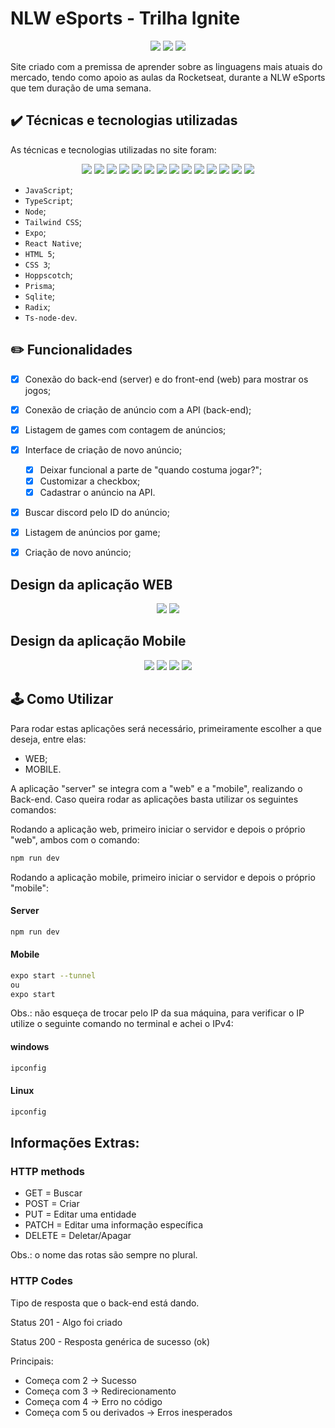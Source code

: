 # NLW eSports - Trilha Ignite

<p align="center">
  <img src="https://img.shields.io/static/v1?label=VISUALSTUDIOCODE&message=IDE&color=blue&style=for-the-badge&logo=VISUALSTUDIOCODE">
  <img src="http://img.shields.io/static/v1?label=License&message=MIT&color=green&style=for-the-badge"/>
  <img src="https://img.shields.io/static/v1?label=STATUS&message=EM%20DESENVOLVIMENTO&color=GREEN&style=for-the-badge"/>
</p>

Site criado com a premissa de aprender sobre as linguagens mais atuais do mercado, tendo como apoio as aulas da Rocketseat, durante a NLW eSports que tem duração de uma semana. 

## ✔️ Técnicas e tecnologias utilizadas

As técnicas e tecnologias utilizadas no site foram:

<p align="center">
  <img src="https://img.shields.io/badge/JavaScript-323330?style=for-the-badge&logo=javascript&logoColor=F7DF1E">
  <img src="https://img.shields.io/badge/TypeScript-007ACC?style=for-the-badge&logo=typescript&logoColor=white"/>
  <img src="https://img.shields.io/badge/Node.js-339933?style=for-the-badge&logo=nodedotjs&logoColor=white"/>
  <img src="https://img.shields.io/badge/React-20232A?style=for-the-badge&logo=react&logoColor=61DAFB"/>
  <img src="https://img.shields.io/badge/Tailwind_CSS-38B2AC?style=for-the-badge&logo=tailwind-css&logoColor=white"/>
  <img src="https://img.shields.io/badge/Expo-1B1F23?style=for-the-badge&logo=expo&logoColor=white"/>
  <img src="https://img.shields.io/badge/Express.js-000000?style=for-the-badge&logo=express&logoColor=white"/>
  <img src="https://img.shields.io/badge/React_Native-20232A?style=for-the-badge&logo=react&logoColor=61DAFB"/>
  <img src="https://img.shields.io/badge/HTML5-E34F26?style=for-the-badge&logo=html5&logoColor=white"/>
  <img src="https://img.shields.io/badge/CSS3-1572B6?style=for-the-badge&logo=css3&logoColor=white"/>
  <img src="https://img.shields.io/badge/Hoppscotch-31C48D?style=for-the-badge&logo=hoppscotch&logoColor=white"/>
  <img src="https://img.shields.io/badge/Prisma-3982CE?style=for-the-badge&logo=Prisma&logoColor=white"/>
  <img src="https://img.shields.io/badge/SQLite-07405E?style=for-the-badge&logo=sqlite&logoColor=white"/>
  <img src="https://img.shields.io/badge/ts--node--dev-3178C6?style=for-the-badge&logo=ts-node-dev&logoColor=white"/>
</p>

- `JavaScript`;
- `TypeScript`;
- `Node`;
- `Tailwind CSS`;
- `Expo`;
- `React Native`;
- `HTML 5`;
- `CSS 3`;
- `Hoppscotch`;
- `Prisma`;
- `Sqlite`;
- `Radix`;
- `Ts-node-dev`.

## ✏️ Funcionalidades
- [X] Conexão do back-end (server) e do front-end (web) para mostrar os jogos;
- [X] Conexão de criação de anúncio com a API (back-end);
- [X] Listagem de games com contagem de anúncios;
- [X] Interface de criação de novo anúncio;
  - [X] Deixar funcional a parte de "quando costuma jogar?";
  - [X] Customizar a checkbox;
  - [X] Cadastrar o anúncio na API.
- [X] Buscar discord pelo ID do anúncio;
- [X] Listagem de anúncios por game;
- [X] Criação de novo anúncio;


## Design da aplicação WEB
<p align="center">
  <img src="https://user-images.githubusercontent.com/75649546/190654538-c3fbb59f-696e-4a58-9a77-e9a117e8d444.png"/>
  <img src="https://user-images.githubusercontent.com/75649546/190654603-59fc257a-04d7-4ff0-837b-8e12adc06dec.png"/>
</p>

## Design da aplicação Mobile
<p align="center">
  <img src="https://user-images.githubusercontent.com/75649546/190654688-4a52a596-a27d-4dd9-a4da-e85781b84b9b.png"/>
  <img src="https://user-images.githubusercontent.com/75649546/190654735-7f6ee78d-b3db-405b-b162-1d12f27f2c8a.png"/>
  <img src="https://user-images.githubusercontent.com/75649546/190654782-28fda26f-cd59-414e-878a-bb9bdcfdb0a5.png"/>
  <img src="https://user-images.githubusercontent.com/75649546/190654770-e5e60036-611f-4301-92ac-924d5fccdddb.png"/>
</p>

## 🕹️ Como Utilizar
Para rodar estas aplicações será necessário, primeiramente escolher a que deseja, entre elas:
- WEB;
- MOBILE.


A aplicação "server" se integra com a "web" e a "mobile", realizando o Back-end. Caso queira rodar as aplicações basta utilizar os seguintes comandos:


Rodando a aplicação web, primeiro iniciar o servidor e depois o próprio "web", ambos com o comando:
```bash
npm run dev
```

Rodando a aplicação mobile, primeiro iniciar o servidor e depois o próprio "mobile":
#### Server
```bash
npm run dev
```
#### Mobile
```bash
expo start --tunnel
ou
expo start 
```

Obs.: não esqueça de trocar pelo IP da sua máquina, para verificar o IP utilize o seguinte comando no terminal e achei o IPv4:
#### windows
```bash
ipconfig
```

#### Linux
```bash
ipconfig
```

## Informações Extras:

### HTTP methods 
- GET = Buscar
- POST = Criar
- PUT = Editar uma entidade
- PATCH = Editar uma informação específica
- DELETE = Deletar/Apagar

Obs.: o nome das rotas são sempre no plural.

### HTTP Codes

Tipo de resposta que o back-end está dando.

Status 201 - Algo foi criado

Status 200 - Resposta genérica de sucesso (ok)

Principais: 

- Começa com 2 -> Sucesso
- Começa com 3 -> Redirecionamento
- Começa com 4 -> Erro no código
- Começa com 5 ou derivados -> Erros inesperados


